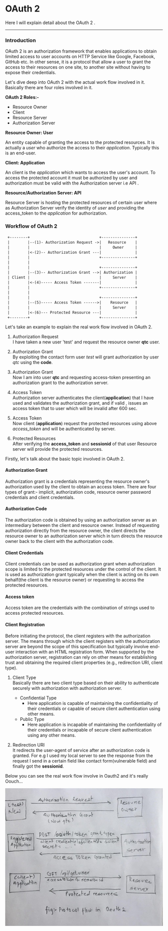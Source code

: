 # OAuth 2


Here I will explain detail about the OAuth 2 .
<!--more-->

------

### Introduction

OAuth 2 is an authorization framework that enables applications to obtain limited access to user accounts on HTTP Service like Google, Facebook, GitHub etc. In other sense, it is a protocol that allow a user to grant the access to their resources on one site, to another site without having to expose their credentials.

Let's dive deep into OAuth 2 with the actual work flow involved in it. Basically there are four roles involved in it.

**OAuth 2 Roles:-**

* Resource Owner
* Client
* Resource Server
* Authorization Server

**Resource Owner: User**

An entity capable of granting the access to the protected resources. It is actually a *user* who authorize the access to their *application*. Typically this is an end-user.

**Client: Application**

An client is the *application* which wants to access the user's account. To access the protected account it must be authorized by user and authorization must be valid with the Authorization server i.e API .

**Resource/Authorization Server: API**

Resource Server is hosting the protected resources of certain user where as Authorization Server verify the identity of *user* and providing the access_token to the *application* for authorization.


### Workflow of OAuth 2

     +--------+                               +---------------+
     |        |--(1)- Authorization Request ->|   Resource    |
     |        |                               |     Owner     |
     |        |<-(2)-- Authorization Grant ---|               |
     |        |                               +---------------+
     |        |
     |        |                               +---------------+
     |        |--(3)-- Authorization Grant -->| Authorization |
     | Client |                               |     Server    |
     |        |<-(4)----- Access Token -------|               |
     |        |                               +---------------+
     |        |
     |        |                               +---------------+
     |        |--(5)----- Access Token ------>|    Resource   |
     |        |                               |     Server    |
     |        |<-(6)--- Protected Resource ---|               |
     +--------+                               +---------------+


Let's take an example to explain the real work flow involved in OAuth 2.

1. Authorization Request  
I have taken a new user 'test' and request the resource owner **qtc** user.

2. Authorization Grant  
By exploiting the contact form user *test* will grant authorization by user *qtc* using the __code__.

3. Authorization Grant  
Now I am into user **qtc** and requesting access-token presenting an authorization grant to the authorization server.

4. Access Token  
Authorization server authenticates the client(**application**) that I have used and validates the authorization grant, and if valid , issues an access token that to user which will be invalid after 600 sec.

5. Access Token  
Now client (**application**) request the protected resources using above *access_token* and will be authenticated by server.

6. Protected Resources    
After verifying the **access_token** and **sessionid** of that user Resource server will provide the protected resources.

Firstly, let's talk about the basic topic involved in OAuth 2.

#### Authorization Grant
Authorization grant is a credentials representing the resource owner's authorization used by the client to obtain an access token. There are four types of grant:- implicit, authorization code, resource owner password credentials and client credentials.

#### Authorization Code 
   The authorization code is obtained by using an authorization server as an intermediary between the client and resource owner.  Instead of requesting authorization directly from the resource owner, the client directs the resource owner to an authorization server which in turn directs the resource owner back to the client with the authorization code.
   
#### Client Credentials 
Client credentials can be used as authorization grant  when authorization scope is limited to the protected resources under the control of the client. It is used as authorization grant typically when the client is acting on its own behalf(the client is the resource owner) or requesting to access the protected resources. 

#### Access token
Access token are the credentials with the combination of strings used to access protected resources.

#### Client Registration 
Before initiating the protocol, the client registers with the authorization server. The means through which the client registers with the authorization server are beyond the scope of this specification but typically involve end-user interaction with an HTML registration form. When supported by the authorization server, registration can rely on other means for establishing trust and obtaining the required client properties (e.g., redirection URI, client type).

1. Client Type  
Basically there are two client type based on their ability to authenticate securely with authorization with authorization server.  
      * Confidential Type
      	- Here application is capable of maintaining the confidentiality of their credentials or capable of secure client authentication using other means.
	  * Public Type
		  - Here application is incapable of maintaining the confidentiality of their credentials or incapable of secure client authentication using any other means.

2. Redirection URI   
It redirects the user-agent of service after an authorization code is granted. For e.g I used my local server to see the response from the request I send in a certain field like contact form(vulnerable field) and finally got the **sessionid**.


Below you can see the real work flow involve in Oauth2 and it's really Oouch...

![work_flow](public/images/oauth2.jpg)


